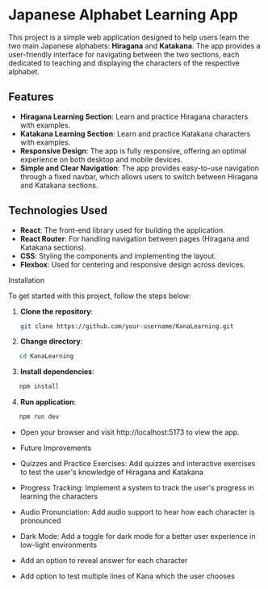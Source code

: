 # Japanese Alphabet Learning App

This project is a simple web application designed to help users learn the two main Japanese alphabets: **Hiragana** and **Katakana**. The app provides a user-friendly interface for navigating between the two sections, each dedicated to teaching and displaying the characters of the respective alphabet.

## Features

- **Hiragana Learning Section**: Learn and practice Hiragana characters with examples.
- **Katakana Learning Section**: Learn and practice Katakana characters with examples.
- **Responsive Design**: The app is fully responsive, offering an optimal experience on both desktop and mobile devices.
- **Simple and Clear Navigation**: The app provides easy-to-use navigation through a fixed navbar, which allows users to switch between Hiragana and Katakana sections.

## Technologies Used

- **React**: The front-end library used for building the application.
- **React Router**: For handling navigation between pages (Hiragana and Katakana sections).
- **CSS**: Styling the components and implementing the layout.
- **Flexbox**: Used for centering and responsive design across devices.

Installation

To get started with this project, follow the steps below:

1. **Clone the repository**:

   ```bash
   git clone https://github.com/your-username/KanaLearning.git
   ```

2. **Change directory**:

```bash
   cd KanaLearning
```

3. **Install dependencies**:

```bash
   npm install
```

4. **Run application**:

```bash
   npm run dev
```

- Open your browser and visit http://localhost:5173 to view the app.

- Future Improvements

- Quizzes and Practice Exercises: Add quizzes and interactive exercises to test the user's knowledge of Hiragana and Katakana

- Progress Tracking: Implement a system to track the user's progress in learning the characters

- Audio Pronunciation: Add audio support to hear how each character is pronounced

- Dark Mode: Add a toggle for dark mode for a better user experience in low-light environments

- Add an option to reveal answer for each character

- Add option to test multiple lines of Kana which the user chooses
